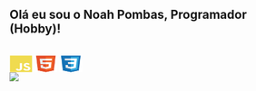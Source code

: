 ## Olá eu sou o Noah Pombas, Programador (Hobby)!

<div style="display: inline_block"><br>
  <img align="center" alt="Noah-Js" height="30" width="40" src="https://raw.githubusercontent.com/devicons/devicon/master/icons/javascript/javascript-plain.svg">
  <img align="center" alt="Noah-HTML" height="30" width="40" src="https://raw.githubusercontent.com/devicons/devicon/master/icons/html5/html5-original.svg">
  <img align="center" alt="Noah-CSS" height="30" width="40" src="https://raw.githubusercontent.com/devicons/devicon/master/icons/css3/css3-original.svg">

</div>

  <img src="https://github-readme-stats.vercel.app/api?username=noahpombos&show_icons=true&theme=tokyonight" />
